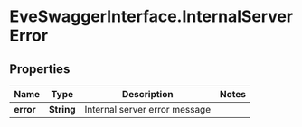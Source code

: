 # EveSwaggerInterface.InternalServerError

## Properties
Name | Type | Description | Notes
------------ | ------------- | ------------- | -------------
**error** | **String** | Internal server error message | 



